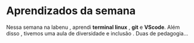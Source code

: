 # Aprendizados da semana
Nessa semana na labenu , aprendi **terminal linux** , **git** e **VScode**. Além disso , tivemos uma aula de diversidade e inclusão . Duas de pedagogia...